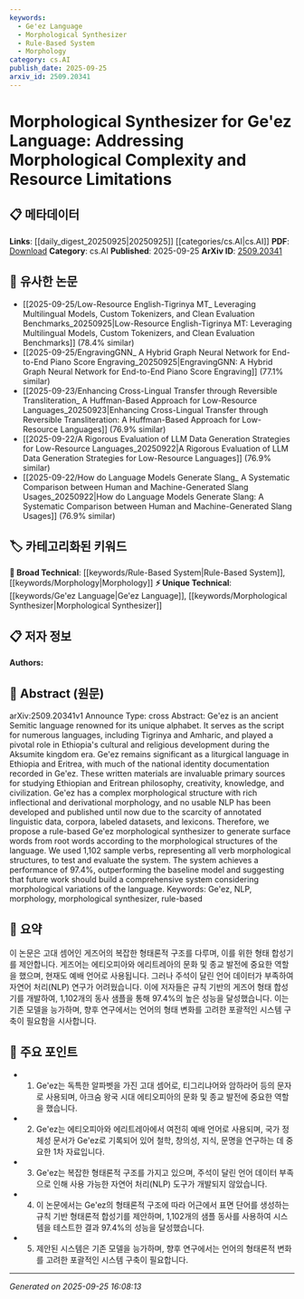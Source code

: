```yaml
---
keywords:
  - Ge'ez Language
  - Morphological Synthesizer
  - Rule-Based System
  - Morphology
category: cs.AI
publish_date: 2025-09-25
arxiv_id: 2509.20341
---
```


<!-- KEYWORD_LINKING_METADATA:
{
  "processed_timestamp": "2025-09-25T16:08:13.521432",
  "vocabulary_version": "1.0",
  "selected_keywords": [
    "Ge'ez Language",
    "Morphological Synthesizer",
    "Rule-Based System",
    "Morphology"
  ],
  "rejected_keywords": [],
  "similarity_scores": {
    "Ge'ez Language": 0.88,
    "Morphological Synthesizer": 0.82,
    "Rule-Based System": 0.7,
    "Morphology": 0.68
  },
  "extraction_method": "AI_prompt_based",
  "budget_applied": true,
  "candidates_json": {
    "candidates": [
      {
        "surface": "Ge'ez",
        "canonical": "Ge'ez Language",
        "aliases": [
          "Ge'ez Script"
        ],
        "category": "unique_technical",
        "rationale": "Ge'ez is a central focus of the paper, representing a unique linguistic subject with historical and cultural significance.",
        "novelty_score": 0.85,
        "connectivity_score": 0.65,
        "specificity_score": 0.9,
        "link_intent_score": 0.88
      },
      {
        "surface": "morphological synthesizer",
        "canonical": "Morphological Synthesizer",
        "aliases": [
          "morphology generator"
        ],
        "category": "unique_technical",
        "rationale": "The morphological synthesizer is a novel tool proposed in the paper, crucial for advancing NLP in Ge'ez.",
        "novelty_score": 0.78,
        "connectivity_score": 0.7,
        "specificity_score": 0.85,
        "link_intent_score": 0.82
      },
      {
        "surface": "rule-based",
        "canonical": "Rule-Based System",
        "aliases": [
          "rule-based approach"
        ],
        "category": "broad_technical",
        "rationale": "Rule-based systems are a foundational approach in computational linguistics, relevant for linking with other NLP methodologies.",
        "novelty_score": 0.55,
        "connectivity_score": 0.75,
        "specificity_score": 0.6,
        "link_intent_score": 0.7
      },
      {
        "surface": "morphology",
        "canonical": "Morphology",
        "aliases": [
          "morphological structure"
        ],
        "category": "broad_technical",
        "rationale": "Morphology is a key linguistic concept that connects to various language processing studies.",
        "novelty_score": 0.4,
        "connectivity_score": 0.85,
        "specificity_score": 0.65,
        "link_intent_score": 0.68
      }
    ],
    "ban_list_suggestions": [
      "NLP",
      "performance",
      "system"
    ]
  },
  "decisions": [
    {
      "candidate_surface": "Ge'ez",
      "resolved_canonical": "Ge'ez Language",
      "decision": "linked",
      "scores": {
        "novelty": 0.85,
        "connectivity": 0.65,
        "specificity": 0.9,
        "link_intent": 0.88
      }
    },
    {
      "candidate_surface": "morphological synthesizer",
      "resolved_canonical": "Morphological Synthesizer",
      "decision": "linked",
      "scores": {
        "novelty": 0.78,
        "connectivity": 0.7,
        "specificity": 0.85,
        "link_intent": 0.82
      }
    },
    {
      "candidate_surface": "rule-based",
      "resolved_canonical": "Rule-Based System",
      "decision": "linked",
      "scores": {
        "novelty": 0.55,
        "connectivity": 0.75,
        "specificity": 0.6,
        "link_intent": 0.7
      }
    },
    {
      "candidate_surface": "morphology",
      "resolved_canonical": "Morphology",
      "decision": "linked",
      "scores": {
        "novelty": 0.4,
        "connectivity": 0.85,
        "specificity": 0.65,
        "link_intent": 0.68
      }
    }
  ]
}
-->

# Morphological Synthesizer for Ge'ez Language: Addressing Morphological Complexity and Resource Limitations

## 📋 메타데이터

**Links**: [[daily_digest_20250925|20250925]] [[categories/cs.AI|cs.AI]]
**PDF**: [Download](https://arxiv.org/pdf/2509.20341.pdf)
**Category**: cs.AI
**Published**: 2025-09-25
**ArXiv ID**: [2509.20341](https://arxiv.org/abs/2509.20341)

## 🔗 유사한 논문
- [[2025-09-25/Low-Resource English-Tigrinya MT_ Leveraging Multilingual Models, Custom Tokenizers, and Clean Evaluation Benchmarks_20250925|Low-Resource English-Tigrinya MT: Leveraging Multilingual Models, Custom Tokenizers, and Clean Evaluation Benchmarks]] (78.4% similar)
- [[2025-09-25/EngravingGNN_ A Hybrid Graph Neural Network for End-to-End Piano Score Engraving_20250925|EngravingGNN: A Hybrid Graph Neural Network for End-to-End Piano Score Engraving]] (77.1% similar)
- [[2025-09-23/Enhancing Cross-Lingual Transfer through Reversible Transliteration_ A Huffman-Based Approach for Low-Resource Languages_20250923|Enhancing Cross-Lingual Transfer through Reversible Transliteration: A Huffman-Based Approach for Low-Resource Languages]] (76.9% similar)
- [[2025-09-22/A Rigorous Evaluation of LLM Data Generation Strategies for Low-Resource Languages_20250922|A Rigorous Evaluation of LLM Data Generation Strategies for Low-Resource Languages]] (76.9% similar)
- [[2025-09-22/How do Language Models Generate Slang_ A Systematic Comparison between Human and Machine-Generated Slang Usages_20250922|How do Language Models Generate Slang: A Systematic Comparison between Human and Machine-Generated Slang Usages]] (76.9% similar)

## 🏷️ 카테고리화된 키워드
**🧠 Broad Technical**: [[keywords/Rule-Based System|Rule-Based System]], [[keywords/Morphology|Morphology]]
**⚡ Unique Technical**: [[keywords/Ge'ez Language|Ge'ez Language]], [[keywords/Morphological Synthesizer|Morphological Synthesizer]]

## 📋 저자 정보

**Authors:** 

## 📄 Abstract (원문)

arXiv:2509.20341v1 Announce Type: cross 
Abstract: Ge'ez is an ancient Semitic language renowned for its unique alphabet. It serves as the script for numerous languages, including Tigrinya and Amharic, and played a pivotal role in Ethiopia's cultural and religious development during the Aksumite kingdom era. Ge'ez remains significant as a liturgical language in Ethiopia and Eritrea, with much of the national identity documentation recorded in Ge'ez. These written materials are invaluable primary sources for studying Ethiopian and Eritrean philosophy, creativity, knowledge, and civilization. Ge'ez has a complex morphological structure with rich inflectional and derivational morphology, and no usable NLP has been developed and published until now due to the scarcity of annotated linguistic data, corpora, labeled datasets, and lexicons. Therefore, we propose a rule-based Ge'ez morphological synthesizer to generate surface words from root words according to the morphological structures of the language. We used 1,102 sample verbs, representing all verb morphological structures, to test and evaluate the system. The system achieves a performance of 97.4%, outperforming the baseline model and suggesting that future work should build a comprehensive system considering morphological variations of the language.
  Keywords: Ge'ez, NLP, morphology, morphological synthesizer, rule-based

## 📝 요약

이 논문은 고대 셈어인 게즈어의 복잡한 형태론적 구조를 다루며, 이를 위한 형태 합성기를 제안합니다. 게즈어는 에티오피아와 에리트레아의 문화 및 종교 발전에 중요한 역할을 했으며, 현재도 예배 언어로 사용됩니다. 그러나 주석이 달린 언어 데이터가 부족하여 자연어 처리(NLP) 연구가 어려웠습니다. 이에 저자들은 규칙 기반의 게즈어 형태 합성기를 개발하여, 1,102개의 동사 샘플을 통해 97.4%의 높은 성능을 달성했습니다. 이는 기존 모델을 능가하며, 향후 연구에서는 언어의 형태 변화를 고려한 포괄적인 시스템 구축이 필요함을 시사합니다.

## 🎯 주요 포인트

- 1. Ge'ez는 독특한 알파벳을 가진 고대 셈어로, 티그리냐어와 암하라어 등의 문자로 사용되며, 아크숨 왕국 시대 에티오피아의 문화 및 종교 발전에 중요한 역할을 했습니다.
- 2. Ge'ez는 에티오피아와 에리트레아에서 여전히 예배 언어로 사용되며, 국가 정체성 문서가 Ge'ez로 기록되어 있어 철학, 창의성, 지식, 문명을 연구하는 데 중요한 1차 자료입니다.
- 3. Ge'ez는 복잡한 형태론적 구조를 가지고 있으며, 주석이 달린 언어 데이터 부족으로 인해 사용 가능한 자연어 처리(NLP) 도구가 개발되지 않았습니다.
- 4. 이 논문에서는 Ge'ez의 형태론적 구조에 따라 어근에서 표면 단어를 생성하는 규칙 기반 형태론적 합성기를 제안하며, 1,102개의 샘플 동사를 사용하여 시스템을 테스트한 결과 97.4%의 성능을 달성했습니다.
- 5. 제안된 시스템은 기존 모델을 능가하며, 향후 연구에서는 언어의 형태론적 변화를 고려한 포괄적인 시스템 구축이 필요합니다.


---

*Generated on 2025-09-25 16:08:13*